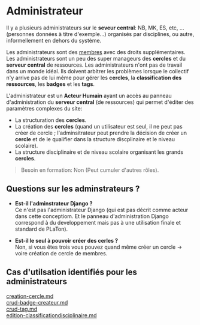  
# Administrateur

Il y a plusieurs administrateurs sur le **seveur central**: NB, MK, ES, etc, ... (personnes données à titre d'exemple...) organisés par disciplines, ou autre, informellement en dehors du système. 

Les administrateurs sont des [membres](https://github.com/PremierLangage/platon-conception/blob/master/acteur/Membre.md) avec des droits supplémentaires. Les administrateurs sont un peu des super manageurs des **cercles** et du **serveur central** de ressources. Les administrateurs n'ont pas de travail dans un monde idéal. Ils doivent arbitrer les problèmes lorsque le collectif n'y arrive pas de lui même pour gérer les **cercles**, la **classification des ressources**, les **badges** et les **tags**.

L'administrateur est un **Acteur Humain** ayant un accès au panneau d'administration du **serveur central** (de ressources) qui permet d'éditer des paramètres complexes du site:
- La structuration des **cercles**.
- La création des **cercles** (quand un utilisateur est seul, il ne peut pas créer de cercle ; l'adminsitrateur peut prendre la décision de créer un **cercle** et de le qualifier dans la structure discplinaire et le niveau scolaire).
- La structure disciplinaire et de niveau scolaire organisant les grands **cercles**.

> Besoin en formation: Non (Peut cumuler d'autres rôles).

## Questions sur les adminstrateurs ?

* **Est-il l'adminstrateur Django ?** \
  Ce n'est pas l'administrateur Django (qui est pas décrit comme acteur dans cette conceptiom. Et le panneau d'administration Django correspond à du developpement mais pas à une utilisation finale et standard de PLaTon).

* **Est-il le seul à pouvoir créer des cerles ?** \
  Non, si vous êtes trois vous pouvez quand même créer un cercle -> voire création de cercle de membres.


## Cas d'utilsation identifiés pour les administrateurs

 [creation-cercle.md](https://github.com/PremierLangage/platon-conception/blob/master/UC/Administrateur/creation-cercle.md)   
	[crud-badge-createur.md](https://github.com/PremierLangage/platon-conception/blob/master/UC/Administrateur/crud-badge-createur.md)   
	[crud-tag.md](https://github.com/PremierLangage/platon-conception/blob/master/UC/Administrateur/crud-tag.md)   
	[edition-classificationdisciplinaire.md](https://github.com/PremierLangage/platon-conception/blob/master/UC/Administrateur/edition-classificationdisciplinaire.md)   
